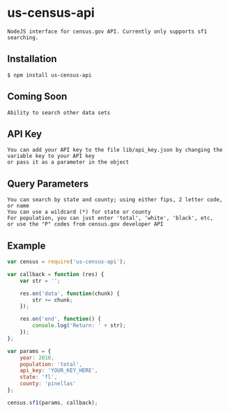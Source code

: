 # us-census-api

    NodeJS interface for census.gov API. Currently only supports sf1 searching.

## Installation

    $ npm install us-census-api

## Coming Soon

    Ability to search other data sets 

## API Key

    You can add your API key to the file lib/api_key.json by changing the variable key to your API key
    or pass it as a parameter in the object

## Query Parameters
    
    You can search by state and county; using either fips, 2 letter code, or name
    You can use a wildcard (*) for state or county
    For population, you can just enter 'total', 'white', 'black', etc, 
    or use the "P" codes from census.gov developer API

## Example
```js
var census = require('us-census-api');

var callback = function (res) {
    var str = '';

    res.on('data', function(chunk) {
        str += chunk;
    });

    res.on('end', function() {
        console.log('Return: ' + str);
    });
};

var params = {
    year: 2010,
    population: 'total',
    api_key: 'YOUR_KEY_HERE',
    state: 'fl',
    county: 'pinellas'
};

census.sf1(params, callback);
```